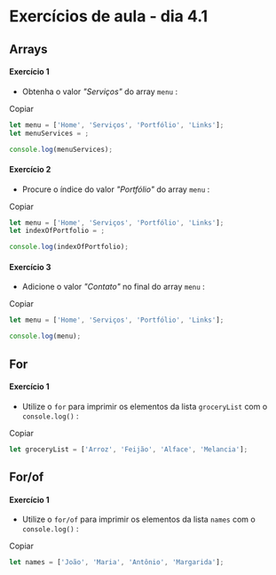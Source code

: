 # Exercícios de aula - dia 4.1

## Arrays
#### Exercício 1

-   Obtenha o valor  _"Serviços"_ do array  `menu`  :

Copiar

```javascript
let menu = ['Home', 'Serviços', 'Portfólio', 'Links'];
let menuServices = ;

console.log(menuServices);
```

#### Exercício 2

-   Procure o índice do valor  _"Portfólio"_ do array  `menu`  :

Copiar

```javascript
let menu = ['Home', 'Serviços', 'Portfólio', 'Links'];
let indexOfPortfolio = ;

console.log(indexOfPortfolio);
```

#### Exercício 3

-   Adicione o valor  _"Contato"_ no final do array  `menu`  :

Copiar

```javascript
let menu = ['Home', 'Serviços', 'Portfólio', 'Links'];

console.log(menu);
```

## For
#### Exercício 1

-   Utilize o  `for`  para imprimir os elementos da lista  `groceryList`  com o  `console.log()`  :

Copiar

```javascript
let groceryList = ['Arroz', 'Feijão', 'Alface', 'Melancia'];
```

## For/of
#### Exercício 1

-   Utilize o  `for/of`  para imprimir os elementos da lista  `names`  com o  `console.log()`  :

Copiar

```javascript
let names = ['João', 'Maria', 'Antônio', 'Margarida'];
```